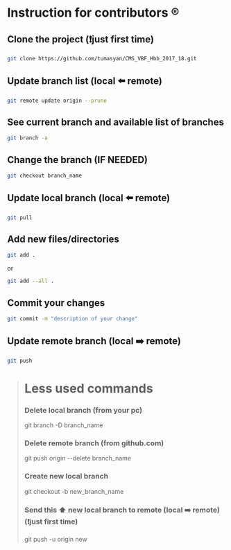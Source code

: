 # Instruction for contributors :registered:

## Clone the project (:heavy_exclamation_mark:just first time)
```bash
git clone https://github.com/tumasyan/CMS_VBF_Hbb_2017_18.git
```
## Update branch list (local :arrow_left: remote)
```bash
git remote update origin --prune
```
## See current branch and available list of branches
```bash
git branch -a
```
## Change the branch (IF NEEDED)
```bash
git checkout branch_name
```
## Update local branch (local :arrow_left: remote)
```bash
git pull
```
## Add new files/directories
```bash
git add . 
```
or
```bash
git add --all .
```
## Commit your changes
```bash
git commit -m "description of your change"
```
## Update remote branch (local :arrow_right: remote)
```bash
git push
```
> # Less used commands
> ### Delete local branch (from your pc)
> git branch -D branch_name
> ### Delete remote branch (from github.com)
> git push origin --delete branch_name
> ### Create new local branch
> git checkout -b new_branch_name
> ### Send this :arrow_up: new local branch to remote  (local :arrow_right: remote) (:heavy_exclamation_mark:just first time)
> git push -u origin new 
